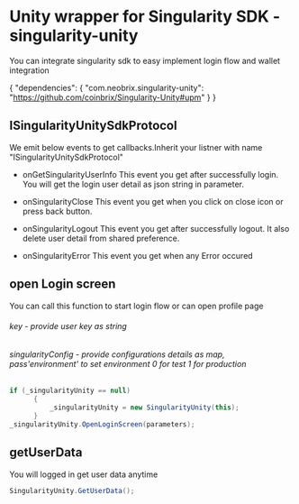 # Unity wrapper for Singularity SDK - singularity-unity
You  can integrate singularity sdk to easy implement login flow and wallet integration

{
    "dependencies": {
        "com.neobrix.singularity-unity": "https://github.com/coinbrix/Singularity-Unity#upm"
    }
}

## ISingularityUnitySdkProtocol

We emit below events to get callbacks.Inherit your listner with name "ISingularityUnitySdkProtocol"
 
- onGetSingularityUserInfo
This event you get after successfully login. You will get the login user detail as json string in parameter.

- onSingularityClose
This event you get when you click on close icon or press back button.


- onSingularityLogout
This event you get after successfully logout. It also delete user detail from shared preference.

- onSingularityError
This event you get when any Error occured

## open Login screen
You can call this function to start login flow or can open profile page
  ###### key - provide user key as string
  ###### singularityConfig - provide configurations details as map, pass'environment' to set environment 0 for test 1 for production
  ```cs
if (_singularityUnity == null)
        {
            _singularityUnity = new SingularityUnity(this);
        }
_singularityUnity.OpenLoginScreen(parameters);
  
```

## getUserData
You will logged in get user data anytime
```cs
SingularityUnity.GetUserData();
```
  
  
  
